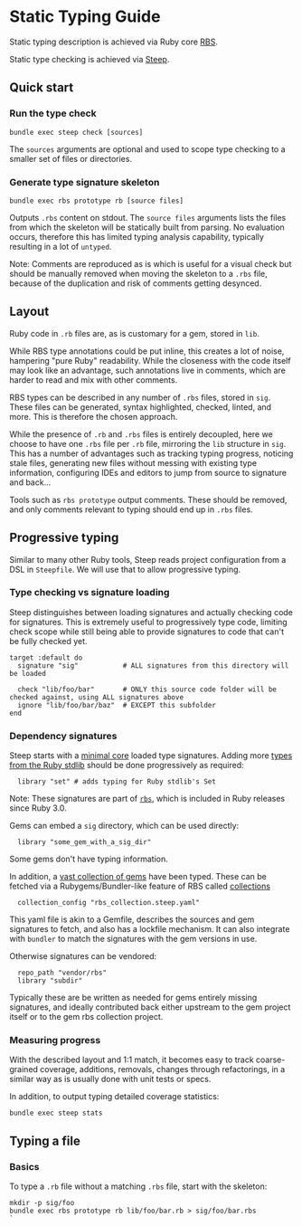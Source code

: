 # Static Typing Guide

Static typing description is achieved via Ruby core [RBS](https://github.com/ruby/rbs).

Static type checking is achieved via [Steep](https://github.com/soutaro/steep).

## Quick start


### Run the type check

```
bundle exec steep check [sources]
```

The `sources` arguments are optional and used to scope type checking to a smaller set of files or directories.

### Generate type signature skeleton

```
bundle exec rbs prototype rb [source files]
```

Outputs `.rbs` content on stdout. The `source files` arguments lists the files from which the skeleton will be statically built from parsing. No evaluation occurs, therefore this has limited typing analysis capability, typically resulting in a lot of `untyped`.

Note: Comments are reproduced as is which is useful for a visual check but should be manually removed when moving the skeleton to a `.rbs` file, because of the duplication and risk of comments getting desynced.

## Layout

Ruby code in `.rb` files are, as is customary for a gem, stored in `lib`.

While RBS type annotations could be put inline, this creates a lot of noise, hampering "pure Ruby" readability. While the closeness with the code itself may look like an advantage, such annotations live in comments, which are harder to read and mix with other comments.

RBS types can be described in any number of `.rbs` files, stored in `sig`. These files can be generated, syntax highlighted, checked, linted, and more. This is therefore the chosen approach.

While the presence of `.rb` and `.rbs` files is entirely decoupled, here we choose to have one `.rbs` file per `.rb` file, mirroring the `lib` structure in `sig`. This has a number of advantages such as tracking typing progress, noticing stale files, generating new files without messing with existing type information, configuring IDEs and editors to jump from source to signature and back...

Tools such as `rbs prototype` output comments. These should be removed, and only comments relevant to typing should end up in `.rbs` files.

## Progressive typing

Similar to many other Ruby tools, Steep reads project configuration from a DSL in `Steepfile`. We will use that to allow progressive typing.

### Type checking vs signature loading

Steep distinguishes between loading signatures and actually checking code for signatures. This is extremely useful to progressively type code, limiting check scope while still being able to provide signatures to code that can't be fully checked yet.

```
target :default do
  signature "sig"           # ALL signatures from this directory will be loaded

  check "lib/foo/bar"       # ONLY this source code folder will be checked against, using ALL signatures above
  ignore "lib/foo/bar/baz"  # EXCEPT this subfolder
end
```

### Dependency signatures

Steep starts with a [minimal core](https://github.com/ruby/rbs/tree/master/core) loaded type signatures. Adding more [types from the Ruby stdlib](https://github.com/ruby/rbs/tree/master/stdlib) should be done progressively as required:

```
  library "set" # adds typing for Ruby stdlib's Set
```

Note: These signatures are part of [`rbs`](), which is included in Ruby releases since Ruby 3.0.

Gems can embed a `sig` directory, which can be used directly:

```
  library "some_gem_with_a_sig_dir"
```

Some gems don't have typing information.

In addition, a [vast collection of gems](https://github.com/ruby/gem_rbs_collection) have been typed. These can be fetched via a Rubygems/Bundler-like feature of RBS called [collections](https://github.com/ruby/rbs/blob/e91be7275f4005b1aeac8eadc2faa2b4ad5fdfef/docs/collection.md)

```
  collection_config "rbs_collection.steep.yaml"
```

This yaml file is akin to a Gemfile, describes the sources and gem signatures to fetch, and also has a lockfile mechanism. It can also integrate with `bundler` to match the signatures with the gem versions in use.

Otherwise signatures can be vendored:

```
  repo_path "vendor/rbs"
  library "subdir"
```

Typically these are be written as needed for gems entirely missing signatures, and ideally contributed back either upstream to the gem project itself or to the gem rbs collection project.

### Measuring progress

With the described layout and 1:1 match, it becomes easy to track coarse-grained coverage, additions, removals, changes through refactorings, in a similar way as is usually done with unit tests or specs.

In addition, to output typing detailed coverage statistics:

```
bundle exec steep stats
```

## Typing a file

### Basics

To type a `.rb` file without a matching `.rbs` file, start with the skeleton:

```
mkdir -p sig/foo
bundle exec rbs prototype rb lib/foo/bar.rb > sig/foo/bar.rbs
`